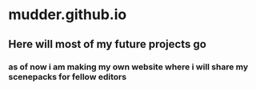 # mudder.github.io
## Here will most of my future projects go
### as of now i am making my own website where i will share my scenepacks for fellow editors
